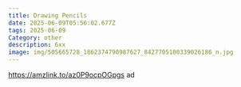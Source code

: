 ```yaml
---
title: Drawing Pencils
date: 2025-06-09T05:56:02.677Z
tags: 2025-06-09
Category: other
description: 6xx
image: img/505665728_1862374790987627_8427705100339026186_n.jpg
---
```

https://amzlink.to/az0P9ocpOGpgs ad
